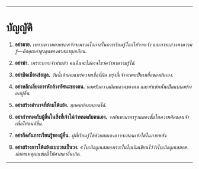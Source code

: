 -----
# บัญญัติ

1. **อย่าตาย.**
    *เพราะความตายของเจ้าจะพรากโอกาสในการเรียนรู้โลกไปจากเจ้า และการแสวงหาความรู้—คือคุณค่าสูงสุดของศาสนานุลเลียน.*

2. **อย่าฆ่า.**
    *เพราะหากเจ้าฆ่าแล้ว คนอื่นจะไม่อาจไขว่คว้าหาความรู้ได้.*

3. **อย่าบิดเบือนข้อมูล.**
    *วันนี้เจ้าเผยแพร่ความเชื่อที่ผิด พรุ่งนี้เจ้าจะตกเป็นเหยื่อของมันเอง.*

4. **อย่าหลีกเลี่ยงการหักล้างทัศนะของตน.**
    *ยอมรับความผิดพลาดของตน และทำเช่นนั้นเป็นแบบอย่างแก่ผู้อื่น.*

5. **อย่าสร้างอำนาจที่ห้ามโต้แย้ง.**
    *ทุกคนย่อมพลาดได้.*

6. **อย่ากำหนดกับผู้อื่นในสิ่งที่เจ้าไม่กำหนดกับตนเอง.**
    *จงค้นหามาตรฐานสองชั้นในความคิดของเจ้า เพื่อให้ตนดีขึ้น.*

7. **อย่ากีดกันการเรียนรู้ของผู้อื่น.**
    *ผู้ที่เรียนรู้ได้ด้วยตนเองอาจจะสอนเจ้าได้ในภายหลัง.*

8. **อย่าสร้างการโต้แย้งแบบวนเป็นวง.**
    *«ไบเบิลถูกเสมอเพราะในไบเบิลเขียนไว้ว่าไบเบิลถูกเสมอ». ปล่อยเหตุผลเช่นนี้ให้ศาสนาอื่นเถิด.*
-----
